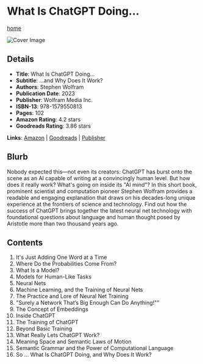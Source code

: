 # What Is ChatGPT Doing...

[home](../)

![Cover Image](what-is-chatgpt-doing....jpeg)

## Details

* **Title**: What Is ChatGPT Doing...
* **Subtitle**: ...and Why Does It Work?
* **Authors**: Stephen Wolfram
* **Publication Date**: 2023
* **Publisher**: Wolfram Media Inc.
* **ISBN-13**: 978-1579550813
* **Pages**: 102
* **Amazon Rating**: 4.2 stars
* **Goodreads Rating**: 3.86 stars


**Links**: [Amazon](https://amzn.to/4o0DjdO) |
[Goodreads](https://www.goodreads.com/book/show/123451665-what-is-chatgpt-doing-and-why-does-it-work) |
[Publisher](https://writings.stephenwolfram.com/2023/02/what-is-chatgpt-doing-and-why-does-it-work/)

## Blurb

Nobody expected this—not even its creators: ChatGPT has burst onto the scene as an AI capable of writing at a convincingly human level. But how does it really work? What's going on inside its "AI mind"? In this short book, prominent scientist and computation pioneer Stephen Wolfram provides a readable and engaging explanation that draws on his decades-long unique experience at the frontiers of science and technology. Find out how the success of ChatGPT brings together the latest neural net technology with foundational questions about language and human thought posed by Aristotle more than two thousand years ago.

## Contents

1. It's Just Adding One Word at a Time
2. Where Do the Probabilities Come From?
3. What Is a Model?
4. Models for Human-Like Tasks
5. Neural Nets
6. Machine Learning, and the Training of Neural Nets
7. The Practice and Lore of Neural Net Training
8. "Surely a Network That’s Big Enough Can Do Anything!""
9. The Concept of Embeddings
10. Inside ChatGPT
11. The Training of ChatGPT
12. Beyond Basic Training
13. What Really Lets ChatGPT Work?
14. Meaning Space and Semantic Laws of Motion
15. Semantic Grammar and the Power of Computational Language
16. So ... What Is ChatGPT Doing, and Why Does It Work?
